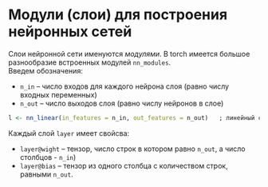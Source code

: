 # Модули (слои) для построения нейронных сетей
Слои нейронной сети именуются *модулями*. В torch имеется большое разнообразие встроенных модулей `nn_modules`.  
Введем обозначения:
* `n_in` – число входов для каждого нейрона слоя (равно числу входных переменных)
* `n_out` – число выходов слоя (равно числу нейронов в слое)
```r
l <- nn_linear(in_features = n_in, out_features = n_out)   ; линейный слой из n_out нейронов с чилом входов n_in

```
Каждый слой `layer` имеет свойсва:
* `layer@wight` – тензор, число строк в котором равно `n_out`, а число столбцов - `n_in`)
* `layer@bias` – тензор из одного столбца с количеством строк, равными `n_out`.
